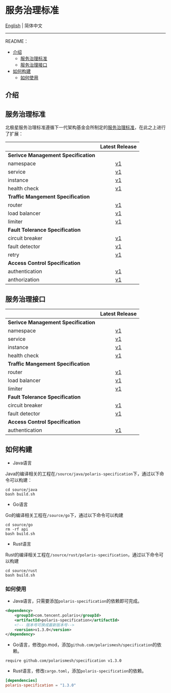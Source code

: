 # 服务治理标准

[English](./README.md) | 简体中文

---

README：

- [介绍](#介绍)
  - [服务治理标准](#服务治理标准)
  - [服务治理接口](#服务治理接口)
- [如何构建](#如何构建)
  - [如何使用](#如何使用)

## 介绍

## 服务治理标准

北极星服务治理标准遵循下一代架构基金会所制定的[服务治理标准](https://github.com/nextarch/SIG-Microservice)，在此之上进行了扩展：

|                                      |                         Latest Release                         |
|:-------------------------------------|:--------------------------------------------------------------:|
| **Serivce Management Specification** |
| namespace                            |  [v1](/specification/v1/service_manage_spec/namespace.md)   |
| service                              |     [v1](/specification/v1/service_manage_spec/service.md)     |
| instance                             |    [v1](/specification/v1/service_manage_spec/instance.md)     |
| health check                         |   [v1](/specification/v1/service_manage_spec/healthcheck.md)   |
| **Traffic Mangement Specification**  |
| router                               |     [v1](/specification/v1/traffic_manage_spec/router.md)      |
| load balancer                        |  [v1](/specification/v1/traffic_manage_spec/loadbalancer.md)   |
| limiter                              |     [v1](/specification/v1/traffic_manage_spec/limiter.md)     |
| **Fault Tolerance Specification**    |
| circuit breaker                      | [v1](/specification/v1/fault_tolerance_spec/circuitbreaker.md) |
| fault detector                       | [v1](/specification/v1/fault_tolerance_spec/faultdetector.md)  |
| retry                                |     [v1](/specification/v1/fault_tolerance_spec/retry.md)      |
| **Access Control Specification**     |
| authentication                       | [v1](/specification/v1/access_control_spec/authentication.md)  |
| anthorization                        |  [v1](/specification/v1/access_control_spec/authorization.md)  |

## 服务治理接口

|                                      |                   Latest Release                   |
|:-------------------------------------|:--------------------------------------------------:|
| **Serivce Management Specification** |
| namespace                            |        [v1](/api/v1/model/namespace.proto)         |
| service                              |     [v1](/api/v1/service_manage/service.proto)     |
| instance                             |     [v1](/api/v1/service_manage/service.proto)     |
| health check                         |     [v1](/api/v1/service_manage/service.proto)     |
| **Traffic Mangement Specification**  |
| router                               |     [v1](/api/v1/traffic_manage/routing.proto)     |
| load balancer                        |     [v1](/api/v1/traffic_manage/routing.proto)     |
| limiter                              |    [v1](/api/v1/traffic_manage/ratelimit.proto)    |
| **Fault Tolerance Specification**    |
| circuit breaker                      | [v1](/api/v1/fault_tolerance/circuitbreaker.proto) |
| fault detector                       | [v1](/api/v1/fault_tolerance/fault_detector.proto) |
| **Access Control Specification**     |
| authentication                       |      [v1](/api/v1/access-control/auth.proto)       |

## 如何构建

- Java语言

Java的编译相关的工程在`/source/java/polaris-specification`下，通过以下命令可以构建：

```shell
cd source/java
bash build.sh
```

- Go语言

Go的编译相关工程在`/source/go`下，通过以下命令可以构建

```shell
cd source/go
rm -rf api
bash build.sh
```

- Rust语言

Rust的编译相关工程在`/source/rust/polaris-specification`，通过以下命令可以构建

```shell
cd source/rust
bash build.sh
```

### 如何使用

- Java语言，只需要添加`polaris-specification`的依赖即可完成。

```xml
<dependency>
    <groupId>com.tencent.polaris</groupId>
    <artifactId>polaris-specification</artifactId>
    <!-- 版本号可换成最新版本号-->
    <version>v1.3.0</version>
</dependency>
```

- Go语言，修改go.mod，添加```github.com/polarismesh/specification```的依赖。

```shell
require github.com/polarismesh/specification v1.3.0
```

- Rust语言，修改`cargo.toml`，添加```polaris-specification```的依赖。

```toml
[dependencies]
polaris-specification = "1.3.0"
```
